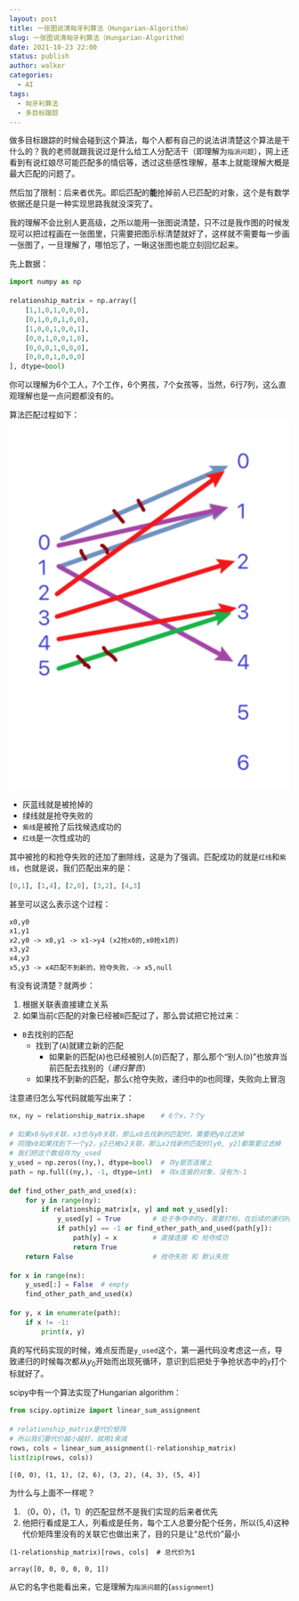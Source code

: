 ```yaml
---
layout: post
title: 一张图说清匈牙利算法（Hungarian-Algorithm）
slug: 一张图说清匈牙利算法（Hungarian-Algorithm）
date: 2021-10-23 22:00
status: publish
author: walker
categories: 
  - AI
tags:
  - 匈牙利算法
  - 多目标跟踪
---
```


做多目标跟踪的时候会碰到这个算法，每个人都有自己的说法讲清楚这个算法是干什么的？我的老师就跟我说过是什么给工人分配活干（即理解为`指派问题`），网上还看到有说红娘尽可能匹配多的情侣等，透过这些感性理解，基本上就能理解大概是最大匹配的问题了。

然后加了限制：后来者优先。即后匹配的**能**抢掉前人已匹配的对象，这个是有数学依据还是只是一种实现思路我就没深究了。

我的理解不会比别人更高级，之所以能用一张图说清楚，只不过是我作图的时候发现可以把过程画在一张图里，只需要把图示标清楚就好了，这样就不需要每一步画一张图了，一旦理解了，哪怕忘了，一瞅这张图也能立刻回忆起来。

先上数据：
```python
import numpy as np

relationship_matrix = np.array([
    [1,1,0,1,0,0,0],
    [0,1,0,0,1,0,0],
    [1,0,0,1,0,0,1],
    [0,0,1,0,0,1,0],
    [0,0,0,1,0,0,0],
    [0,0,0,1,0,0,0]
], dtype=bool)
```
你可以理解为6个工人，7个工作，6个男孩，7个女孩等，当然，6行7列，这么直观理解也是一点问题都没有的。

算法匹配过程如下：
![](../assets/1859625-288e5208f101f44f.png)
* 灰蓝线就是被抢掉的
* 绿线就是抢夺失败的
* `紫线`是被抢了后找候选成功的
* `红线`是一次性成功的

其中被抢的和抢夺失败的还加了删除线，这是为了强调。匹配成功的就是`红线`和`紫线`，也就是说，我们匹配出来的是：
```python
[0,1], [1,4], [2,0], [3,2], [4,3]
```

甚至可以这么表示这个过程：
```
x0,y0
x1,y1
x2,y0 -> x0,y1 -> x1->y4 (x2抢x0的,x0抢x1的)
x3,y2
x4,y3
x5,y3 -> x4匹配不到新的，抢夺失败，-> x5,null
```

有没有说清楚？就两步：
1. 根据关联表直接建立关系
2. 如果当前`C`匹配的对象已经被`B`匹配过了，那么尝试把它抢过来：
  * `B`去找别的匹配
    * 找到了(`A`)就建立新的匹配
      * 如果新的匹配(`A`)也已经被别人(`D`)匹配了，那么那个“别人(`D`)”也放弃当前匹配去找别的（*递归警告*）
    * 如果找不到新的匹配，那么`C`抢夺失败，递归中的`D`也同理，失败向上冒泡

注意递归怎么写代码就能写出来了：
```python
nx, ny = relationship_matrix.shape    # 6个x，7个y

# 如果x0与y0关联，x3也与y0关联，那么x0去找新的匹配时，需要把y0过滤掉
# 同理x0如果找到下一个y2，y2已被x2关联，那么x2找新的匹配时[y0, y2]都需要过滤掉
# 我们把这个数组存为y_used
y_used = np.zeros((ny,), dtype=bool)  # 存y是否连接上
path = np.full((ny,), -1, dtype=int)  # 存x连接的对象，没有为-1

def find_other_path_and_used(x):
    for y in range(ny):
        if relationship_matrix[x, y] and not y_used[y]:
            y_used[y] = True        # 处于争夺中的y，需要打标，在后续的递归时要过滤掉
            if path[y] == -1 or find_other_path_and_used(path[y]):
                path[y] = x         # 直接连接 和 抢夺成功
                return True
    return False                    # 抢夺失败 和 默认失败

for x in range(nx):
    y_used[:] = False  # empty
    find_other_path_and_used(x)

for y, x in enumerate(path):
    if x != -1:
        print(x, y)
```

真的写代码实现的时候，难点反而是`y_used`这个，第一遍代码没考虑这一点，导致递归的时候每次都从$y_0$开始而出现死循环，意识到后把处于争抢状态中的`y`打个标就好了。

scipy中有一个算法实现了Hungarian algorithm：
```python
from scipy.optimize import linear_sum_assignment

# relationship_matrix是代价矩阵
# 所以我们要代价越小越好，就用1来减
rows, cols = linear_sum_assignment(1-relationship_matrix) 
list(zip(rows, cols))
```
```
[(0, 0), (1, 1), (2, 6), (3, 2), (4, 3), (5, 4)]
```

为什么与上面不一样呢？
1. （0，0），（1，1）的匹配显然不是我们实现的后来者优先
2. 他把行看成是工人，列看成是任务，每个工人总要分配个任务，所以(5,4)这种代价矩阵里没有的关联它也做出来了，目的只是让“总代价”最小
```
(1-relationship_matrix)[rows, cols]  # 总代价为1
```
```
array([0, 0, 0, 0, 0, 1])
```
从它的名字也能看出来，它是理解为`指派问题`的(`assignment`)
